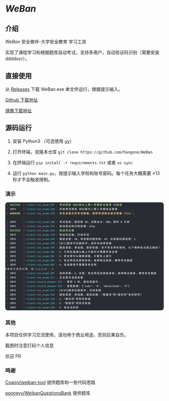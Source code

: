 # *WeBan*

## 介绍

*WeBan* 安全微伴-大学安全教育 学习工具

实现了课程学习和根据题库自动考试，支持多用户，自动验证码识别（需要安装 ddddocr）。

## 直接使用

从 [Releases](https://github.com/hangone/WeBan/releases) 下载 WeBan.exe 单文件运行，根据提示输入。

[Github 下载地址](https://github.com/hangone/WeBan/releases/latest/download/WeBan.exe)

[镜像下载地址](https://ghfast.top/https://github.com/hangone/WeBan/releases/latest/download/WeBan.exe)

## 源码运行

1. 安装 Python3 （可选使用 [uv](https://github.com/astral-sh/uv)）

2. 打开终端，克隆本仓库 `git clone https://github.com/hangone/WeBan`

3. 在终端运行 `pip install -r requirements.txt` 或者 `uv sync`

4. 运行 `python main.py`，按提示输入学校和账号密码。每个任务大概需要 ≥13 秒才不会触发限制。

### 演示

![image1](images/image1.png)

### 其他

本项目仅供学习交流使用，请勿用于商业用途，否则后果自负。

截图时注意打码个人信息

欢迎 PR

### 鸣谢

[Coaixy/weiban-tool](https://github.com/Coaixy/weiban-tool) 提供题库和一些代码思路

[pooneyy/WeibanQuestionsBank](https://github.com/pooneyy/WeibanQuestionsBank) 提供题库